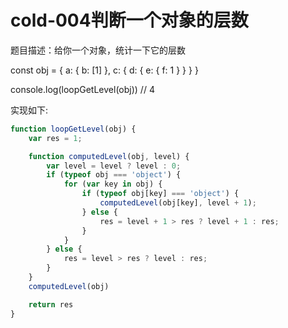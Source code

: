 # cold-004判断一个对象的层数
题目描述：给你一个对象，统计一下它的层数

const obj = {
    a: { b: [1] },
    c: { d: { e: { f: 1 } } }
}

console.log(loopGetLevel(obj)) // 4


实现如下:
```js
function loopGetLevel(obj) {
    var res = 1;

    function computedLevel(obj, level) {
        var level = level ? level : 0;
        if (typeof obj === 'object') {
            for (var key in obj) {
                if (typeof obj[key] === 'object') {
                    computedLevel(obj[key], level + 1);
                } else {
                    res = level + 1 > res ? level + 1 : res;
                }
            }
        } else {
            res = level > res ? level : res;
        }
    }
    computedLevel(obj)

    return res
}

```